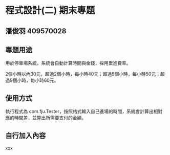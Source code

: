 # 程式設計(二) 期末專題
## 潘俊羽 409570028 

## 專題用途
用於停車場系統，系統會自動計算時間與金錢，採用累進費率。

2個小時以內30元，超過2個小時，每小時40元；超過5個小時，每小時50元；超過9個小時，每小時60元。

## 使用方式
執行程式為 com.fju.Tester，按照格式輸入自己進場的時間，系統會計算出相對應的時間差，並算出所需要支付的金額。

## 自行加入內容
xxx